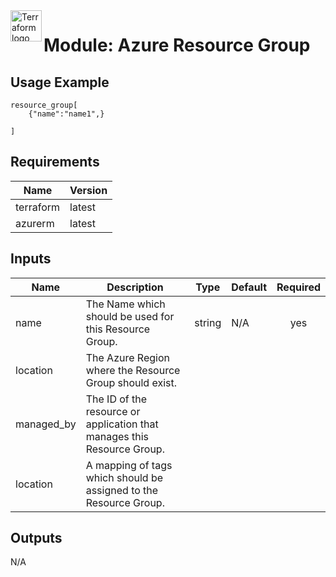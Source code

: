 <a href="https://terraform.io">
    <img src="https://raw.githubusercontent.com/hashicorp/terraform-provider-azurerm/main/.github/tf.png" alt="Terraform logo" title="Terraform" align="left" height="50"/>
</a>

# Module: Azure Resource Group

## Usage Example

```hcl
resource_group[
    {"name":"name1",}

]
```

## Requirements

| Name      | Version |
|-----------|---------|
| terraform | latest  |
| azurerm   | latest  |

## Inputs

| Name          | Description                                                               | Type      | Default   | Required  |
|---------------|---------------------------------------------------------------------------|-----------|-----------|:---------:|
| name          | The Name which should be used for this Resource Group.                    | string    |  N/A      |  yes      |   
| location      | The Azure Region where the Resource Group should exist.                   |
| managed_by    | The ID of the resource or application that manages this Resource Group.   |
| location      | A mapping of tags which should be assigned to the Resource Group.         |


## Outputs

N/A